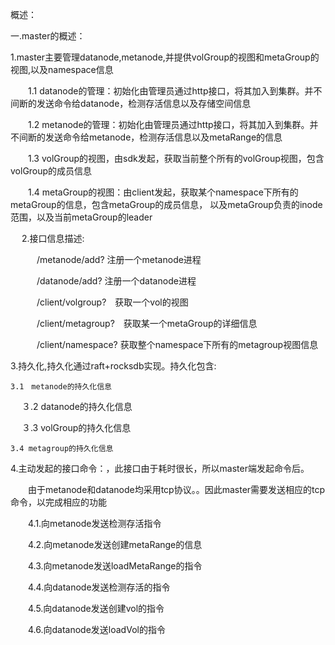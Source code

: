 概述：


一.master的概述：

1.master主要管理datanode,metanode,并提供volGroup的视图和metaGroup的视图,以及namespace信息

　　1.1 datanode的管理：初始化由管理员通过http接口，将其加入到集群。并不间断的发送命令给datanode，检测存活信息以及存储空间信息

　　1.2 metanode的管理：初始化由管理员通过http接口，将其加入到集群。并不间断的发送命令给metanode，检测存活信息以及metaRange的信息

　　1.3 volGroup的视图，由sdk发起，获取当前整个所有的volGroup视图，包含volGroup的成员信息

　　1.4 metaGroup的视图：由client发起，获取某个namespace下所有的metaGroup的信息，包含metaGroup的成员信息，
以及metaGroup负责的inode范围，以及当前metaGroup的leader

　
2.接口信息描述:

　　　/metanode/add? 注册一个metanode进程

　　　/datanode/add? 注册一个datanode进程

　　　/client/volgroup?　获取一个vol的视图

　　　/client/metagroup?　获取某一个metaGroup的详细信息

　　　/client/namespace? 获取整个namespace下所有的metagroup视图信息


3.持久化,持久化通过raft+rocksdb实现。持久化包含:

    3.1　metanode的持久化信息  
        
　  ３.2 datanode的持久化信息

　  ３.3 volGroup的持久化信息

    3.4 metagroup的持久化信息
    
4.主动发起的接口命令：，此接口由于耗时很长，所以master端发起命令后。

　　由于metanode和datanode均采用tcp协议。。因此master需要发送相应的tcp命令，以完成相应的功能

　　4.1.向metanode发送检测存活指令

　　4.2.向metanode发送创建metaRange的信息

　　4.3.向metanode发送loadMetaRange的指令

　　4.4.向datanode发送检测存活的指令

　　4.5.向datanode发送创建vol的指令

　　4.6.向datanode发送loadVol的指令

　
　　
　　